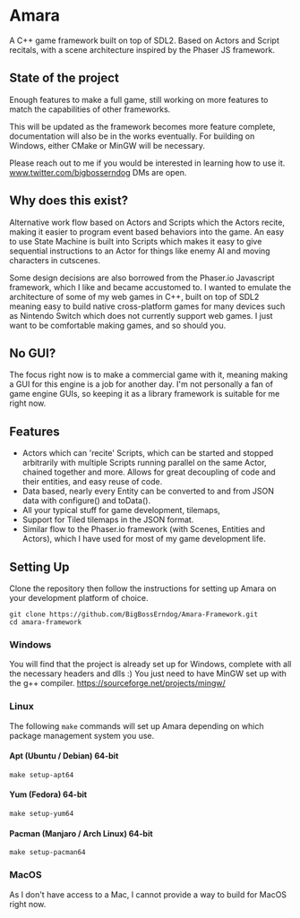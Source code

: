 # Amara
A C++ game framework built on top of SDL2. Based on Actors and Script recitals, with a scene architecture inspired by the Phaser JS framework.

## State of the project

Enough features to make a full game, still working on more features to match the capabilities of other frameworks.

This will be updated as the framework becomes more feature complete, documentation will also be in the works eventually.
For building on Windows, either CMake or MinGW will be necessary.

Please reach out to me if you would be interested in learning how to use it.
www.twitter.com/bigbosserndog
DMs are open.


## Why does this exist?

Alternative work flow based on Actors and Scripts which the Actors recite, making it easier to program event based behaviors into the game. An easy to use State Machine is built into Scripts which makes it easy to give sequential instructions to an Actor for things like enemy AI and moving characters in cutscenes.

Some design decisions are also borrowed from the Phaser.io Javascript framework, which I like and became accustomed to. I wanted to emulate the architecture of some of my web games in C++, built on top of SDL2 meaning easy to build native cross-platform games for many devices such as Nintendo Switch which does not currently support web games. I just want to be comfortable making games, and so should you.

## No GUI?
The focus right now is to make a commercial game with it, meaning making a GUI for this engine is a job for another day.
I'm not personally a fan of game engine GUIs, so keeping it as a library framework is suitable for me right now.

## Features
 - Actors which can 'recite' Scripts, which can be started and stopped arbitrarily with multiple Scripts running parallel on the same Actor, chained together and more. Allows for great decoupling of code and their entities, and easy reuse of code.
 - Data based, nearly every Entity can be converted to and from JSON data with configure() and toData().
 - All your typical stuff for game development, tilemaps, 
 - Support for Tiled tilemaps in the JSON format.
 - Similar flow to the Phaser.io framework (with Scenes, Entities and Actors), which I have used for most of my game development life.

## Setting Up
Clone the repository then follow the instructions for setting up Amara on your development platform of choice.
```
git clone https://github.com/BigBossErndog/Amara-Framework.git
cd amara-framework
```

### Windows
You will find that the project is already set up for Windows, complete with all the necessary headers and dlls :)
You just need to have MinGW set up with the g++ compiler.
https://sourceforge.net/projects/mingw/

### Linux
The following `make` commands will set up Amara depending on which package management system you use.
#### Apt (Ubuntu / Debian) 64-bit
```
make setup-apt64
```
#### Yum (Fedora) 64-bit
```
make setup-yum64
```
#### Pacman (Manjaro / Arch Linux) 64-bit
```
make setup-pacman64
```


### MacOS
As I don't have access to a Mac, I cannot provide a way to build for MacOS right now.

